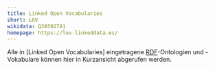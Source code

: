 ```yaml
---
title: Linked Open Vocabularies
short: LOV
wikidata: Q39392701
homepage: https://lov.linkeddata.es/
---
```


Alle in [Linked Open Vocabularies] eingetragene [RDF](../rdf)-Ontologien und -Vokabulare können hier in Kurzansicht abgerufen werden.

<ontologies/>

